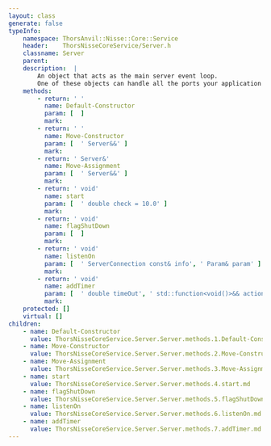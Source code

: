 ```yaml
---
layout: class
generate: false
typeInfo:
    namespace: ThorsAnvil::Nisse::Core::Service
    header:    ThorsNisseCoreService/Server.h
    classname: Server
    parent:    
    description:  |
        An object that acts as the main server event loop.
        One of these objects can handle all the ports your application requires
    methods:
        - return: ' '
          name: Default-Constructor
          param: [  ]
          mark: 
        - return: ' '
          name: Move-Constructor
          param: [  ' Server&&' ]
          mark:  
        - return: ' Server&'
          name: Move-Assignment
          param: [  ' Server&&' ]
          mark:  
        - return: ' void'
          name: start
          param: [  ' double check = 10.0' ]
          mark:  
        - return: ' void'
          name: flagShutDown
          param: [  ]
          mark: 
        - return: ' void'
          name: listenOn
          param: [  ' ServerConnection const& info', ' Param& param' ]
          mark:  
        - return: ' void'
          name: addTimer
          param: [  ' double timeOut', ' std::function<void()>&& action' ]
          mark:  
    protected: []
    virtual: []
children:
    - name: Default-Constructor
      value: ThorsNisseCoreService.Server.Server.methods.1.Default-Constructor.md
    - name: Move-Constructor
      value: ThorsNisseCoreService.Server.Server.methods.2.Move-Constructor.md
    - name: Move-Assignment
      value: ThorsNisseCoreService.Server.Server.methods.3.Move-Assignment.md
    - name: start
      value: ThorsNisseCoreService.Server.Server.methods.4.start.md
    - name: flagShutDown
      value: ThorsNisseCoreService.Server.Server.methods.5.flagShutDown.md
    - name: listenOn
      value: ThorsNisseCoreService.Server.Server.methods.6.listenOn.md
    - name: addTimer
      value: ThorsNisseCoreService.Server.Server.methods.7.addTimer.md
---
```

